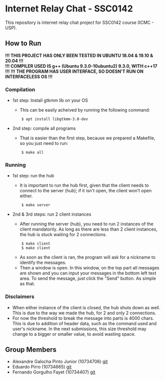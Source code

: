 # Internet Relay Chat - SSC0142
This repository is internet relay chat project for SSC0142 course (ICMC - USP).

## How to Run
**!!! THIS PROJECT HAS ONLY BEEN TESTED IN UBUNTU 18.04 & 19.10 & 20.04 !!!**  
**!!! COMPILER USED IS g++ (Ubuntu 9.3.0-10ubuntu2) 9.3.0, WITH c++17 !!!**
**!!! THE PROGRAM HAS USER INTERFACE, SO DOESN'T RUN ON INTERFACELESS OS !!!**

### Compilation
* 1st step: Install gtkmm lib on your OS
    * This can be easily acheived by running the following command:
    ```
        $ apt install libgtkmm-3.0-dev
    ```

* 2nd step: compile all programs
    * That is easier than the first step, because we prepared a Makefile, so you just need to run:
    ```
        $ make all
    ```

### Running
<!-- CHANGE, DOESNT HAVE TO OPEN HUB FIRST MORE -->
* 1st step: run the hub
    * It is important to run the hub first, given that the client needs to connect to the server (hub); if it isn't open, the client won't open either.
    ```
        $ make server
    ```

* 2nd & 3rd steps: run 2 client instances
    * After running the server (hub), you need to run 2 instances of the client mandatorily. As long as there are less than 2 client instances, the hub is stuck waiting for 2 connections. 
    ```
        $ make client
        $ make client
    ```

    * As soon as the client is ran, the program will ask for a nickname to identify the messages.
    * Then a window is open. In this window, on the top part all messages are shown and you can input your messages in the bottom left text area. To send the message, just click the "Send" button. As simple as that.

### Disclaimers
* When either instance of the client is closed, the hub shuts down as well. This is due to the way we made the hub, for 2 and only 2 connections.
* For now the threshold to break the message into parts is 4000 chars. This is due to addition of header data, such as the command used and user's nickname. In the next submissions, this size threshold may change to a bigger or smaller value, to avoid wasting space.


## Group Members
* Alexandre Galocha Pinto Junior (10734706) [git](https://github.com/alexandregjr)  
* Eduardo Pirro (10734665) [git](https://github.com/EdPirro)  
* Fernando Gorgulho Fayet (10734407) [git](https://github.com/fergorgs)